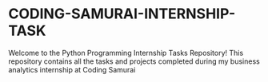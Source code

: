 # CODING-SAMURAI-INTERNSHIP-TASK
Welcome to the Python Programming Internship Tasks Repository! This repository contains all the tasks and projects completed during my business analytics internship at Coding Samurai
